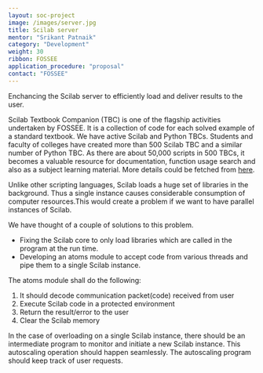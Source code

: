 ```yaml
---
layout: soc-project
image: /images/server.jpg
title: Scilab server
mentor: "Srikant Patnaik"
category: "Development"
weight: 30
ribbon: FOSSEE
application_procedure: "proposal"
contact: "FOSSEE"
---
```


Enchancing the Scilab server to efficiently load and deliver results to the user.

<!--break-->

Scilab Textbook Companion (TBC) is one of the flagship activities undertaken by FOSSEE. It is a collection of code for each solved example of a standard textbook. We have active Scilab and Python TBCs. Students and faculty of colleges have created more than 500 Scilab TBC and a similar number of Python TBC. As there are about 50,000 scripts in 500 TBCs, it becomes a valuable resource for documentation, function usage search and also as a subject learning material. More details could be fetched from [here](http://www.scilab.in/Textbook_Companion_Project).

Unlike other scripting languages, Scilab loads a huge set of libraries in the background. Thus a single instance causes considerable consumption of computer resources.This would create a problem if we want to have parallel instances of Scilab.

We have thought of a couple of solutions to this problem.

- Fixing the Scilab core to only load libraries which are called in the program at the run time.
- Developing an atoms module to accept code from various threads and pipe them to a single Scilab instance.

The atoms module shall do the following:

1. It should decode communication packet(code) received from user
2. Execute Scilab code in a protected environment 
3. Return the result/error to the user
4. Clear the Scilab memory

In the case of overloading on a single Scilab instance, there should be an intermediate program to monitor and initiate a new Scilab instance. This autoscaling operation should happen seamlessly. The autoscaling program should keep track of user requests.
